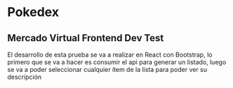 # Pokedex
## Mercado Virtual Frontend Dev Test
El desarrollo de esta prueba se va a realizar en React con Bootstrap, lo primero que se va a hacer es consumir el api para generar un listado, luego se va a poder seleccionar cualquier ítem de la lista para poder ver su descripción
